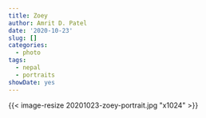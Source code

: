 ```yaml
---
title: Zoey
author: Amrit D. Patel
date: '2020-10-23'
slug: []
categories:
  - photo
tags:
  - nepal
  - portraits
showDate: yes
---
```


{{< image-resize 20201023-zoey-portrait.jpg "x1024" >}}